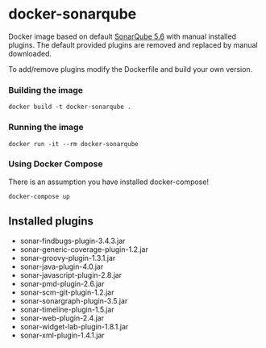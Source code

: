 # docker-sonarqube

Docker image based on default [SonarQube 5.6](https://hub.docker.com/_/sonarqube/) with manual installed plugins. 
The default provided plugins are removed and replaced by manual downloaded.

To add/remove plugins modify the Dockerfile and build your own version.

### Building the image
`docker build -t docker-sonarqube .`

### Running the image
`docker run -it --rm docker-sonarqube`

### Using Docker Compose
There is an assumption you have installed docker-compose!

`docker-compose up`

## Installed plugins
* sonar-findbugs-plugin-3.4.3.jar
* sonar-generic-coverage-plugin-1.2.jar
* sonar-groovy-plugin-1.3.1.jar
* sonar-java-plugin-4.0.jar
* sonar-javascript-plugin-2.8.jar
* sonar-pmd-plugin-2.6.jar
* sonar-scm-git-plugin-1.2.jar
* sonar-sonargraph-plugin-3.5.jar
* sonar-timeline-plugin-1.5.jar
* sonar-web-plugin-2.4.jar
* sonar-widget-lab-plugin-1.8.1.jar
* sonar-xml-plugin-1.4.1.jar
